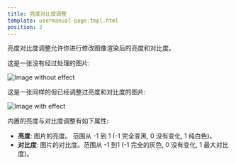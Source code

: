 ```yaml
---
title: 亮度对比度调整
template: usermanual-page.tmpl.html
position: 2
---
```


亮度对比度调整允许你进行修改图像渲染后的亮度和对比度。

这是一张没有经过处理的图片:

<img alt="Image without effect" src="/images/platform/posteffects/without_effects.png"></img>

这是一张同样的但已经调整过亮度和对比度的图片:

<img alt="Image with effect" src="/images/platform/posteffects/with_brightness_contrast.png"></img>

内置的亮度与对比度调整有如下属性:
* **亮度**: 图片的亮度。 范围从 -1 到 1 (-1 完全变黑, 0 没有变化, 1 纯白色)。
* **对比度**: 图片的对比度。范围从 -1 到1 (-1 完全的灰色, 0 没有变化, 1 最大对比度)。

